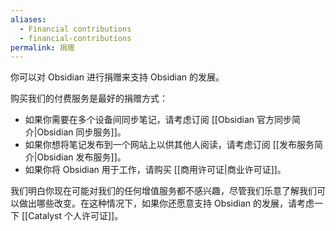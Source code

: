 ```yaml
---
aliases:
  - Financial contributions
  - financial-contributions
permalink: 捐赠
---
```

你可以对 Obsidian 进行捐赠来支持 Obsidian 的发展。

购买我们的付费服务是最好的捐赠方式：

- 如果你需要在多个设备间同步笔记，请考虑订阅 [[Obsidian 官方同步简介|Obsidian 同步服务]]。
- 如果你想将笔记发布到一个网站上以供其他人阅读，请考虑订阅 [[发布服务简介|Obsidian 发布服务]]。
- 如果你将 Obsidian 用于工作，请购买 [[商用许可证|商业许可证]]。

我们明白你现在可能对我们的任何增值服务都不感兴趣，尽管我们乐意了解我们可以做出哪些改变。在这种情况下，如果你还愿意支持 Obsidian 的发展，请考虑一下 [[Catalyst 个人许可证]]。